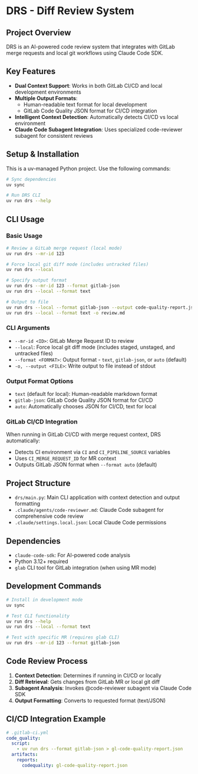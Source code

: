 # DRS - Diff Review System

## Project Overview
DRS is an AI-powered code review system that integrates with GitLab merge requests and local git workflows using Claude Code SDK.

## Key Features
- **Dual Context Support**: Works in both GitLab CI/CD and local development environments
- **Multiple Output Formats**: 
  - Human-readable text format for local development
  - GitLab Code Quality JSON format for CI/CD integration
- **Intelligent Context Detection**: Automatically detects CI/CD vs local environment
- **Claude Code Subagent Integration**: Uses specialized code-reviewer subagent for consistent reviews

## Setup & Installation

This is a uv-managed Python project. Use the following commands:

```bash
# Sync dependencies
uv sync

# Run DRS CLI
uv run drs --help
```

## CLI Usage

### Basic Usage
```bash
# Review a GitLab merge request (local mode)
uv run drs --mr-id 123

# Force local git diff mode (includes untracked files)
uv run drs --local

# Specify output format
uv run drs --mr-id 123 --format gitlab-json
uv run drs --local --format text

# Output to file
uv run drs --local --format gitlab-json --output code-quality-report.json
uv run drs --local --format text -o review.md
```

### CLI Arguments
- `--mr-id <ID>`: GitLab Merge Request ID to review
- `--local`: Force local git diff mode (includes staged, unstaged, and untracked files)
- `--format <FORMAT>`: Output format - `text`, `gitlab-json`, or `auto` (default)
- `-o, --output <FILE>`: Write output to file instead of stdout

### Output Format Options
- `text` (default for local): Human-readable markdown format
- `gitlab-json`: GitLab Code Quality JSON format for CI/CD
- `auto`: Automatically chooses JSON for CI/CD, text for local

### GitLab CI/CD Integration
When running in GitLab CI/CD with merge request context, DRS automatically:
- Detects CI environment via `CI` and `CI_PIPELINE_SOURCE` variables
- Uses `CI_MERGE_REQUEST_ID` for MR context
- Outputs GitLab JSON format when `--format auto` (default)

## Project Structure
- `drs/main.py`: Main CLI application with context detection and output formatting
- `.claude/agents/code-reviewer.md`: Claude Code subagent for comprehensive code review
- `.claude/settings.local.json`: Local Claude Code permissions

## Dependencies
- `claude-code-sdk`: For AI-powered code analysis
- Python 3.12+ required
- `glab` CLI tool for GitLab integration (when using MR mode)

## Development Commands
```bash
# Install in development mode
uv sync

# Test CLI functionality
uv run drs --help
uv run drs --local --format text

# Test with specific MR (requires glab CLI)
uv run drs --mr-id 123 --format gitlab-json
```

## Code Review Process
1. **Context Detection**: Determines if running in CI/CD or locally
2. **Diff Retrieval**: Gets changes from GitLab MR or local git diff
3. **Subagent Analysis**: Invokes @code-reviewer subagent via Claude Code SDK
4. **Output Formatting**: Converts to requested format (text/JSON)

## CI/CD Integration Example
```yaml
# .gitlab-ci.yml
code_quality:
  script:
    - uv run drs --format gitlab-json > gl-code-quality-report.json
  artifacts:
    reports:
      codequality: gl-code-quality-report.json
```